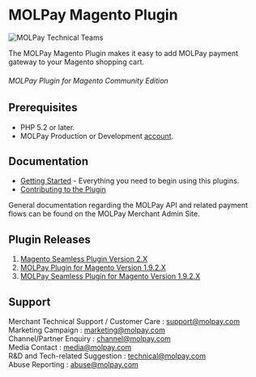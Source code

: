 MOLPay Magento Plugin
=====================
![MOLPay Technical Teams](https://github.com/MOLPay/Magento_Plugin/wiki/images/molpay-developer.jpg)

The MOLPay Magento Plugin makes it easy to add MOLPay payment gateway to your Magento shopping cart.

###### MOLPay Plugin for Magento Community Edition ######

Prerequisites
-------------

* PHP 5.2 or later.
* MOLPay Production or Development [account](http://www.molpay.com/v3/contact/merchant-enquiry).

Documentation
-------------

* [Getting Started](https://github.com/MOLPay/Magento_Plugin/wiki#getting-started) - Everything you need to begin using this plugins.
* [Contributing to the Plugin](https://github.com/MOLPay/Magento_Plugin/wiki/Contributing-to-the-Plugin)

General documentation regarding the MOLPay API and related payment flows can be found on the MOLPay Merchant Admin Site.

Plugin Releases
---------------
1. [Magento Seamless Plugin Version 2.X](https://github.com/MOLPay/Magento_Plugin/releases/tag/v2.0) 
2. [MOLPay Plugin for Magento Version 1.9.2.X](https://github.com/MOLPay/Magento_Plugin/tree/Version-1.9.2.x)
3. [MOLPay Seamless Plugin for Magento Version 1.9.2.X ](https://github.com/MOLPay/Magento_Plugin/tree/Version-1.9.2.x)

Support
-------

Merchant Technical Support / Customer Care : support@molpay.com <br>
Marketing Campaign : marketing@molpay.com <br>
Channel/Partner Enquiry : channel@molpay.com <br>
Media Contact : media@molpay.com <br>
R&D and Tech-related Suggestion : technical@molpay.com <br>
Abuse Reporting : abuse@molpay.com

